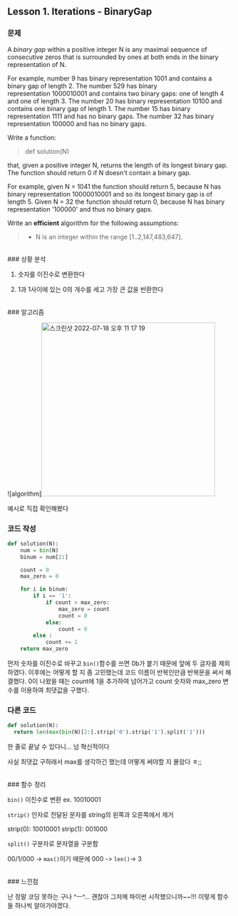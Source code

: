 ## Lesson 1. Iterations - BinaryGap

### 문제

A *binary gap* within a positive integer N is any maximal sequence of consecutive zeros that is surrounded by ones at both ends in the binary representation of N.

For example, number 9 has binary representation 1001 and contains a binary gap of length 2. The number 529 has binary representation 1000010001 and contains two binary gaps: one of length 4 and one of length 3. The number 20 has binary representation 10100 and contains one binary gap of length 1. The number 15 has binary representation 1111 and has no binary gaps. The number 32 has binary representation 100000 and has no binary gaps.

Write a function:

> def solution(N)

that, given a positive integer N, returns the length of its longest binary gap. The function should return 0 if N doesn't contain a binary gap.

For example, given N = 1041 the function should return 5, because N has binary representation 10000010001 and so its longest binary gap is of length 5. Given N = 32 the function should return 0, because N has binary representation '100000' and thus no binary gaps.

Write an ****efficient**** algorithm for the following assumptions:

> - N is an integer within the range [1..2,147,483,647].
<br/>
### 상황 분석

1. 숫자를 이진수로 변환한다

2.  1과 1사이에 있는 0의 개수를 세고 가장 큰 값을 반환한다


</br>
### 알고리즘

![algorithm]<img width="390" alt="스크린샷 2022-07-18 오후 11 17 19" src="https://user-images.githubusercontent.com/72901045/179539312-2eda421c-2772-496a-80ec-50d3780e4b40.png">


예시로 직접 확인해봤다
<br/>




### 코드 작성

```python
def solution(N):
    num = bin(N)
    binum = num[2:]

    count = 0
    max_zero = 0

    for i in binum:
        if i == '1':
            if count > max_zero:
                max_zero = count
                count = 0
            else:
                count = 0
        else :
            count += 1
    return max_zero
```

먼저 숫자를 이진수로 바꾸고 `bin()`함수를 쓰면 0b가 붙기 때문에 앞에 두 글자를 제외하였다. 이후에는 어떻게 할 지 좀 고민했는데 코드 이름이 반복인만큼 반복문을 써서 해결했다. 0이 나왔을 때는 count에 1을 추가하여 넘어가고 count 숫자와 max_zero 변수를 이용하여 최댓값을 구했다.
<br/>


### 다른 코드

```python
def solution(N):
  return len(max(bin(N)[2:].strip('0').strip('1').split('1')))
```

한 줄로 끝날 수 있다니... 넘 혁신적이다

사실 최댓값 구하래서 max를 생각하긴 했는데 어떻게 써야할 지 몰랐다 ㅎ;;


<br/>
### 함수 정리

`bin()` 이진수로 변환
ex. 10010001

`strip()` 인자로 전달된 문자를 string의 왼쪽과 오른쪽에서 제거

strip(0): 10010001
strip(1): 001000

`split()`  구분자로 문자열을 구분함

00/1/000 -> `max()`이기 때문에 000 -> `len()`-> 3


<br/>
### 느낀점

난 정말 코딩 못하는 구나 ^ㅡ^... 괜찮아 그저께 파이썬 시작했으니까~~!!! 이렇게 함수들 하나씩 알아가야겠다.




